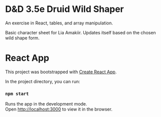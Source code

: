 # D&D 3.5e Druid Wild Shaper
An exercise in React, tables, and array manipulation. 

Basic character sheet for Lia Amakiir. Updates itself based on the chosen wild shape form.

# React App

This project was bootstrapped with [Create React App](https://github.com/facebook/create-react-app).

In the project directory, you can run:

### `npm start`

Runs the app in the development mode.\
Open [http://localhost:3000](http://localhost:3000) to view it in the browser.

